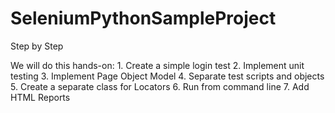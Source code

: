 # SeleniumPythonSampleProject
Step by Step

We will do this hands-on:
    1.   Create a simple login test
    2.   Implement unit testing
    3.   Implement Page Object Model
    4.   Separate test scripts and objects
    5.   Create a separate class for Locators
    6.   Run from command line
    7.   Add HTML Reports
